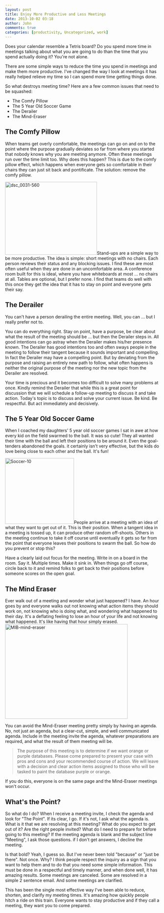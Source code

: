 ```yaml
---
layout: post
title: Enjoy More Productive and Less Meetings
date: 2013-10-02 03:18
author: John
comments: true
categories: [productivity, Uncategorized, work]
---
```

Does your calendar resemble a Tetris board? Do you spend more time in meetings talking about what you are going to do than the time that you spend actually doing it? You're not alone. 

There are some simple ways to reduce the time you spend in meetings and make them more productive. I've changed the way I look at meetings it has really helped relieve my time so I can spend more time getting things done. 

So what destroys meeting time? Here are a few common issues that need to be squashed:
<ul>
<li>The Comfy Pillow</li>
<li>The 5 Year Old Soccer Game</li>
<li>The Derailer</li>
<li>The Mind-Eraser</li>
</ul>

<h2>The Comfy Pillow</h2>
When teams get overly comfortable, the meetings can go on and on to the point where the purpose gradually deviates so far from where you started that nobody knows why you are meeting anymore. Often these meetings run over the time limit too. Why does this happen? This is due to the comfy pillow effect, which happens when everyone gets so comfortable in their chairs they can just sit back and pontificate. The solution: remove the comfy pillow.

<img src="http://images.johnpapa.net/wp-content/uploads/2013/10/dsc_0031-560.jpg" alt="dsc_0031-560" width="300" height="238" class="alignleft size-full wp-image-21731" />Stand-ups are a simple way to be more productive. The idea is simple: short meetings with no chairs. Each person reviews their status and any blocking issues. I find these are most often useful when they are done in an uncomfortable area. A conference room built for this is ideal, where you have whiteboards at most ... no chairs at all. Tables are optional, but I prefer none. I find that teams do well with this once they get the idea that it has to stay on point and everyone gets their say. 

<h2>The Derailer</h2>
You can't have a person derailing the entire meeting. Well, you can ... but I really prefer not to. 

You can do everything right. Stay on point, have a purpose, be clear about what the result of the meeting should be ... but then the Derailer steps in. All good intentions can go astray when the Derailer makes his/her presence known. The Derailer has good intentions too and often sways people in the meeting to follow their tangent because it sounds important and compelling. In fact the Derailer may have a compelling point. But by deviating from the purpose and raising an entirely new path to follow, what often happens is neither the original purpose of the meeting nor the new topic from the Derailer are resolved. 

Your time is precious and it becomes too difficult to solve many problems at once. Kindly remind the Derailer that while this is a great point for discussion that we will schedule a follow-up meeting to discuss it and take action. Today's topic is to discuss and solve your current issue. Be kind. Be respectful. But act immediately and decisively.

<h2>The 5 Year Old Soccer Game</h2>
When I coached my daughters' 5 year old soccer games I sat in awe at how every kid on the field swarmed to the ball. It was so cute! They all wanted their time with the ball and left their positions to be around it. Even the goal-tenders abandoned the goals. it certainly isn't very effective, but the kids do love being close to each other and the ball. It's fun!

<img src="http://images.johnpapa.net/wp-content/uploads/2013/10/Soccer-10.jpg" alt="Soccer-10" width="225" height="215" class="alignleft size-full wp-image-21711" />People arrive at a meeting with an idea of what they want to get out of it. This is their position. When a tangent idea in a meeting is tossed up, it can produce other random off-shoots. Others in the meeting continue to take it off course  until eventually it gets so far from the point that everyone leaves their positions to swarm the ball. So how do you prevent or stop this?

Have a clearly laid out focus for the meeting. Write in on a board in the room. Say it. Multiple times. Make it sink in. When things go off course, circle back to it and remind folks to get back to their positions before someone scores on the open goal.

<h2>The Mind Eraser</h2>
Ever walk out of a meeting and wonder what just happened? I have. An hour goes by and everyone walks out not knowing what action items they should work on, not knowing who is doing what, and wondering what happened to their day. It's a deflating feeling to lose an hour of your life and not knowing what happened. It's like having that hour simply erased.

<img src="http://images.johnpapa.net/wp-content/uploads/2013/10/MIB-mind-eraser.jpg" alt="MIB-mind-eraser" width="400" height="309" class="aligncenter size-full wp-image-21681" />

You can avoid the Mind-Eraser meeting pretty simply by having an agenda. No, not just an agenda, but a clear-cut, simple, and well communicated agenda. Include in the meeting invite the agenda, whatever preparations are required, and what the result of them meeting will be.

<blockquote>The purpose of this meeting is to determine if we want orange or purple databases. Please come prepared to present your case with pros and cons and your recommended course of action. We will leave with a decision and clear action items assigned to those who will be tasked to paint the database purple or orange.
</blockquote>

If you do this, everyone is on the same page and the Mind-Eraser meetings won't occur.

<h2>What's the Point?</h2>
So what do I do? When I receive a meeting invite, I check the agenda and look for "The Point". If its clear, I go. If it's not, I ask what the agenda is. What is it that we are resolving at this meeting? What do you expect to get out of it? Are the right people invited? What do I need to prepare for before going to this meeting? If the meeting agenda is blank and the subject line "Meeting", I ask those questions. if I don't get answers, I decline the meeting.

Is that bold? Yeah, I guess so. But I've never been told "because" or "just be there". Not once. Why? I think people respect the inquiry as a sign that you want to help them and to do that you need some simple information. This must be done in a respectful and timely manner, and when done well, it has amazing results. Some meetings are canceled. Some are resolved in a simple 2 sentence email. And some meetings are clarified. 

This has been the single most effective way I've been able to reduce, shorten, and clarify my meeting times. It's amazing how quickly people hitch a ride on this train. Everyone wants to stay productive and if they call a meeting, they want you to come prepared. 

